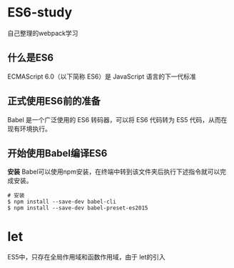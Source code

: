 # ES6-study
自己整理的webpack学习


## 什么是ES6
ECMAScript 6.0（以下简称 ES6）是 JavaScript 语言的下一代标准

## 正式使用ES6前的准备
Babel 是一个广泛使用的 ES6 转码器，可以将 ES6 代码转为 ES5 代码，从而在现有环境执行。

## 开始使用Babel编译ES6
**安装**
Babel可以使用npm安装，在终端中转到该文件夹后执行下述指令就可以完成安装。
```
# 安装
$ npm install --save-dev babel-cli
$ npm install --save-dev babel-preset-es2015
```

# let 
ES5中，只存在全局作用域和函数作用域，由于 let的引入 